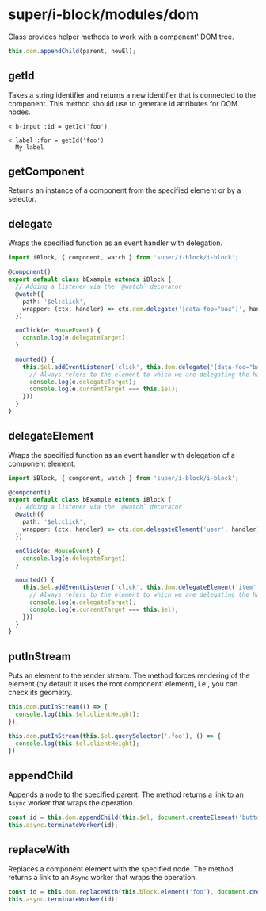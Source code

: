 # super/i-block/modules/dom

Class provides helper methods to work with a component' DOM tree.

```js
this.dom.appendChild(parent, newEl);
```

## getId

Takes a string identifier and returns a new identifier that is connected to the component.
This method should use to generate id attributes for DOM nodes.

```
< b-input :id = getId('foo')

< label :for = getId('foo')
  My label
```

## getComponent

Returns an instance of a component from the specified element or by a selector.

## delegate

Wraps the specified function as an event handler with delegation.

```typescript
import iBlock, { component, watch } from 'super/i-block/i-block';

@component()
export default class bExample extends iBlock {
  // Adding a listener via the `@watch` decorator
  @watch({
    path: '$el:click',
    wrapper: (ctx, handler) => ctx.dom.delegate('[data-foo="baz"]', handler)
  })

  onClick(e: MouseEvent) {
    console.log(e.delegateTarget);
  }

  mounted() {
    this.$el.addEventListener('click', this.dom.delegate('[data-foo="bar"]', (e: MouseEvent) => {
      // Always refers to the element to which we are delegating the handler
      console.log(e.delegateTarget);
      console.log(e.currentTarget === this.$el);
    }))
  }
}
```

## delegateElement

Wraps the specified function as an event handler with delegation of a component element.

```typescript
import iBlock, { component, watch } from 'super/i-block/i-block';

@component()
export default class bExample extends iBlock {
  // Adding a listener via the `@watch` decorator
  @watch({
    path: '$el:click',
    wrapper: (ctx, handler) => ctx.dom.delegateElement('user', handler)
  })

  onClick(e: MouseEvent) {
    console.log(e.delegateTarget);
  }

  mounted() {
    this.$el.addEventListener('click', this.dom.delegateElement('item', (e: MouseEvent) => {
      // Always refers to the element to which we are delegating the handler
      console.log(e.delegateTarget);
      console.log(e.currentTarget === this.$el);
    }))
  }
}
```

## putInStream

Puts an element to the render stream.
The method forces rendering of the element (by default it uses the root component' element), i.e.,
you can check its geometry.

```js
this.dom.putInStream(() => {
  console.log(this.$el.clientHeight);
});

this.dom.putInStream(this.$el.querySelector('.foo'), () => {
  console.log(this.$el.clientHeight);
})
```

## appendChild

Appends a node to the specified parent.
The method returns a link to an `Async` worker that wraps the operation.

```js
const id = this.dom.appendChild(this.$el, document.createElement('button'));
this.async.terminateWorker(id);
```

## replaceWith

Replaces a component element with the specified node.
The method returns a link to an `Async` worker that wraps the operation.

```js
const id = this.dom.replaceWith(this.block.element('foo'), document.createElement('button'));
this.async.terminateWorker(id);
```
